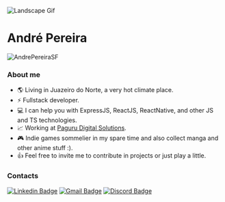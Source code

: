 ![Landscape Gif](https://media.giphy.com/media/NKEt9elQ5cR68/giphy.gif)

# André Pereira
<img src="https://github-readme-stats.vercel.app/api?username=AndrePereiraSF&show_icons=true&count_private=true&theme=radical" alt="AndrePereiraSF" />

### About me
- 🌎 Living in Juazeiro do Norte, a very hot climate place.
- ⚡ Fullstack developer.
- 💻 I can help you with ExpressJS, ReactJS, ReactNative, and other JS and TS technologies.
- 📈 Working at [Paguru Digital Solutions](https://www.paguru.com.br).
- 🎮 Indie games sommelier in my spare time and also collect manga and other anime stuff :).
- 👍 Feel free to invite me to contribute in projects or just play a little.


### Contacts
[![Linkedin Badge](https://img.shields.io/badge/-Andre%20Pereira-0077B5?style=flat-square&logo=Linkedin&logoColor=white&link=https://www.linkedin.com/in/andre-pereira-63673a77/)](https://www.linkedin.com/in/andre-pereira-63673a77/) 
[![Gmail Badge](https://img.shields.io/badge/-contato.andrepsf@gmail.com-D14836?style=flat-square&logo=gmail&logoColor=white&link=mailto:contato.andrepsf@gmail.com)](mailto:contato.andrepsf@gmail.com)
[![Discord Badge](https://img.shields.io/badge/-Darkzuz%235467-7289DA?style=flat-square&logo=discord&logoColor=white&link=https://discord.com/)](https://discord.com/)
